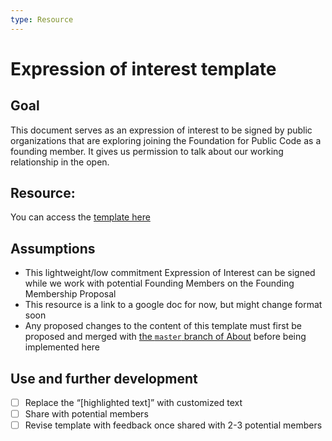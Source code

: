 ```yaml
---
type: Resource
---
```


# Expression of interest template

## Goal
This document serves as an expression of interest to be signed by public organizations that are exploring joining the Foundation for Public Code as a founding member.  It gives us permission to talk about our working relationship in the open.


## Resource:
You can access the [template here](https://docs.google.com/document/d/1jGQYAMkefcEtkblIrJXc6KpIzQZQCjL2QJBDA6wbHfc/edit?usp=sharing)


## Assumptions
* This lightweight/low commitment Expression of Interest can be signed while we work with potential Founding Members on the Founding Membership Proposal
* This resource is a link to a google doc for now, but might change format soon
* Any proposed changes to the content of this template must first be proposed and merged with [the `master` branch of About](https://github.com/publiccodenet/about/tree/master) before being implemented here 

## Use and further development
- [ ] Replace the “[highlighted text]” with customized text
- [ ] Share with potential members
- [ ] Revise template with feedback once shared with 2-3 potential members
